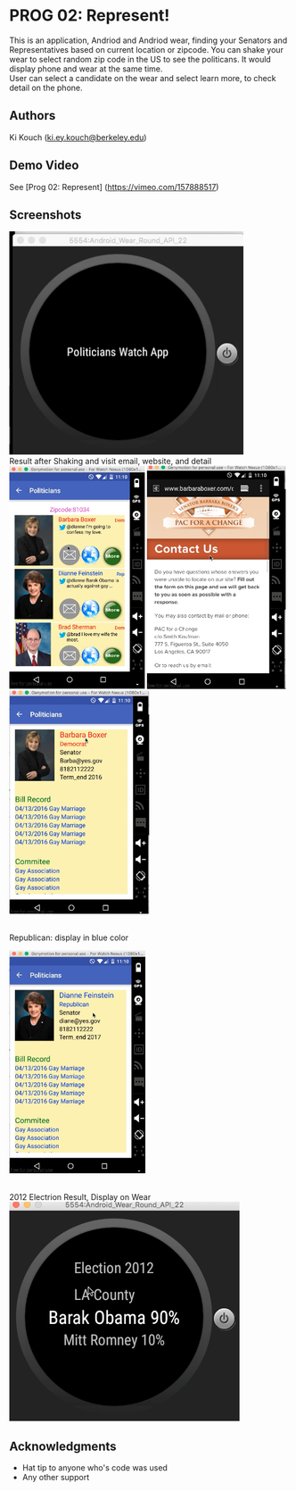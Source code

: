 # PROG 02: Represent!

This is an application, Andriod and Andriod wear, finding your Senators and Representatives based on current location or zipcode. You can shake your wear to select random zip code in the US to see the politicans. It would display phone and wear at the same time.
<br> User can select a candidate on the wear and select learn more, to check detail on the phone.

## Authors

Ki Kouch ([ki.ey.kouch@berkeley.edu](mailto:your_email@berkeley.edu))

## Demo Video

See [Prog 02: Represent] (https://vimeo.com/157888517)

## Screenshots

<img src="screenshots/Screen Shot 2016-03-05 at 8.24.56 PM.png" height="400" alt="Screenshot"/>
<br>Result after Shaking and visit email, website, and detail<br>
<img src="screenshots/Screen Shot 2016-03-05 at 8.25.22 PM.png" height="400" alt="Screenshot"/>
<img src="screenshots/Screen Shot 2016-03-05 at 8.25.46 PM.png" height="400" alt="Screenshot"/>
<img src="screenshots/Screen Shot 2016-03-05 at 8.26.08 PM.png" height="400" alt="Screenshot"/>

<br> Republican: display in blue color <br>

<img src="screenshots/Screen Shot 2016-03-05 at 8.26.25 PM.png" height="400" alt="Screenshot"/>

<br> 2012 Electrion Result, Display on Wear <br>
<img src="screenshots/Screen Shot 2016-03-05 at 8.27.03 PM.png" alt="Screenshot"/>


## Acknowledgments

* Hat tip to anyone who's code was used
* Any other support
